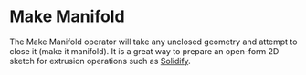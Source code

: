 # Make Manifold

The Make Manifold operator will take any unclosed geometry and attempt to close it (make it manifold). It is a great way to prepare an open-form 2D sketch for extrusion operations such as [Solidify](/extrusion/solidify).
